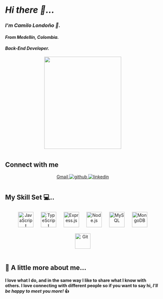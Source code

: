 
# ***Hi there 👋...***  
### *I'm Camilo Londoño 🚀.*
#### *From Medellín, Colombia.*

#### *Back-End Developer.*


  
  
<div align="center">
<img src="https://raw.githubusercontent.com/CamiloLonM/README.md/main/Foto-cv.jpg" align="center" height="300" width="250" />
</div>  
  
 
  
#
## Connect with me  



<div align="center">
<a href="mailto:cl.mon9566@gmail.com">   Gmail   </a>
  
<a href="https://github.com/https://github.com/CamiloLonM" target="_blank">
<img src=https://img.shields.io/badge/github-%2324292e.svg?&style=for-the-badge&logo=github&logoColor=white alt=github style="margin-bottom: 5px;" />
</a>
  
<a href="https://linkedin.com/in/https://www.linkedin.com/in/camilo-londo%C3%B1o-monsalve/" target="_blank">
<img src=https://img.shields.io/badge/linkedin-%231E77B5.svg?&style=for-the-badge&logo=linkedin&logoColor=white alt=linkedin style="margin-bottom: 5px;" />
</a>  
  
</div>  
  


#
## **My Skill Set 💻**..  

<div align="center">  
<a href="https://www.javascript.com/" target="_blank"><img style="margin: 10px" src="https://profilinator.rishav.dev/skills-assets/javascript-original.svg" alt="JavaScript" height="50" /></a>   
<a href="https://www.typescriptlang.org/" target="_blank"><img style="margin: 10px" src="https://profilinator.rishav.dev/skills-assets/typescript-original.svg" alt="TypeScript" height="50" /></a>    
<a href="https://expressjs.com/" target="_blank"><img style="margin: 10px" src="https://profilinator.rishav.dev/skills-assets/express-original-wordmark.svg" alt="Express.js" height="50" /></a>   
<a href="https://nodejs.org/" target="_blank"><img style="margin: 10px" src="https://profilinator.rishav.dev/skills-assets/nodejs-original-wordmark.svg" alt="Node.js" height="50" /></a>   
<a href="https://www.mysql.com/" target="_blank"><img style="margin: 10px" src="https://profilinator.rishav.dev/skills-assets/mysql-original-wordmark.svg" alt="MySQL" height="50" /></a>   
<a href="https://www.mongodb.com/" target="_blank"><img style="margin: 10px" src="https://profilinator.rishav.dev/skills-assets/mongodb-original-wordmark.svg" alt="MongoDB" height="50" /></a>    
<a href="https://github.com/" target="_blank"><img style="margin: 10px" src="https://profilinator.rishav.dev/skills-assets/git-scm-icon.svg" alt="Git" height="50" /></a>  
</div>


#
## 🤘 A little more about me...


#### **I love what I do, and in the same way I like to share what I know with others. I love connecting with different people so if you want to say hi, _I'll be happy        to  meet you more!_** 👍 

<br/>  
